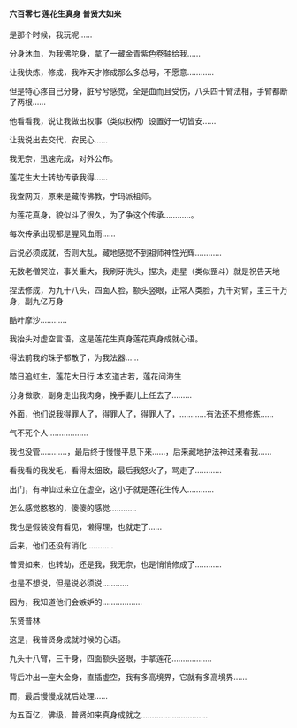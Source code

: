 #### 六百零七 莲花生真身 普贤大如来

是那个时候，我玩呢……

分身沐血，为我佛陀身，拿了一藏金青紫色卷轴给我……

让我快炼，修成，我昨天才修成那么多总号，不愿意…………

但是特心疼自己分身，脏兮兮感觉，全是血而且受伤，八头四十臂法相，手臂都断了两根……

他看看我，说让我做出权事（类似权柄）设置好一切皆安……

让我说出去交代，安民心……

我无奈，迅速完成，对外公布。


莲花生大士转劫传承我得……

我查网页，原来是藏传佛教，宁玛派祖师。

为莲花真身，貌似斗了很久，为了争这个传承…………。

每次传承出现都是腥风血雨……

后说必须成就，否则大乱，藏地感觉不到祖师神性光辉…………

无数老僧哭泣，事关重大，我刷牙洗头，捏决，走星（类似罡斗）就是祝告天地

捏法修成，为九十八头，四面人脸，额头竖眼，正常人类脸，九千对臂，主三千万身，副九亿万身

酷叶摩沙…………

我抬头对虚空言语，这是莲花生真身莲花真身成就心语。

得法前我的珠子都散了，为我法器……

踏日追虹生，莲花大日行
本玄道古若，莲花问海生

分身做歌，副身走出我肉身，挽手妻儿上任去了………


外面，他们说我得罪人了，得罪人了，得罪人了，…………有法还不想修炼……

气不死个人………………

我也没管…………，最后终于慢慢平息下来……，后来藏地护法神过来看我……

看我看的我发毛，看得太细致，最后我怒火了，骂走了…………

出门，有神仙过来立在虚空，这小子就是莲花生传人…………

怎么感觉憨憨的，傻傻的感觉…………

我也是假装没有看见，懒得理，也就走了……

后来，他们还没有消化…………

普贤如来，也转劫，还是我，我无奈，也是悄悄修成了…………

也是不想说，但是说必须说…………

因为，我知道他们会嫉妒的………………

东贤普林

这是，我普贤身成就时候的心语。

九头十八臂，三千身，四面额头竖眼，手拿莲花………………

背后冲出一座大金身，直插虚空，我有多高境界，它就有多高境界……

而，最后慢慢成就后处理……

为五百亿，佛级，普贤如来真身成就之…………………………